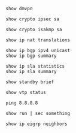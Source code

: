 ```shell
show dmvpn
```
```shell
show crypto ipsec sa
```
```shell
show crypto isakmp sa
```
```shell
show ip nat translations
```
```shell
show ip bgp ipv4 unicast
show ip bgp summary
```
```shell
show ip sla statistics
show ip sla summary
```
```shell
show standby brief
```
```shell
show vtp status
```
```shell
ping 8.8.8.8
```
```shell
show run | sec something
```
```shell
show ip eigrp neighbors
```
```shell

```
